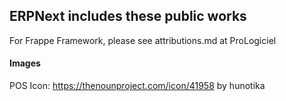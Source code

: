 ## ERPNext includes these public works

For Frappe Framework, please see attributions.md at ProLogiciel

#### Images

POS Icon: https://thenounproject.com/icon/41958 by hunotika
